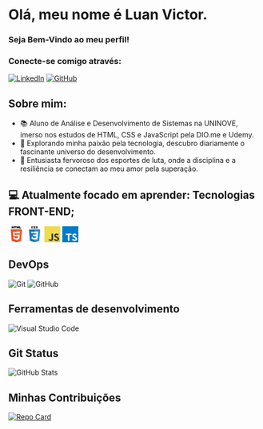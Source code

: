 # Olá, meu nome é Luan Victor.

### Seja Bem-Vindo ao meu perfil!

### Conecte-se comigo através:

[![LinkedIn](https://img.shields.io/badge/-LinkedIn-000?style=for-the-badge&logo=linkedin&logoColor=30A3DC)](https://www.linkedin.com/in/luan-vg-79386722b/)
[![GitHub](https://img.shields.io/badge/GitHub-000?style=for-the-badge&logo=github&logoColor=30A3DC)](https://github.com/LuanVG/)

## Sobre mim:

- 📚 Aluno de Análise e Desenvolvimento de Sistemas na UNINOVE, imerso nos estudos de HTML, CSS e JavaScript pela DIO.me e Udemy.
- 🚀 Explorando minha paixão pela tecnologia, descubro diariamente o fascinante universo do desenvolvimento.
- 🥊 Entusiasta fervoroso dos esportes de luta, onde a disciplina e a resiliência se conectam ao meu amor pela superação.
  

## 💻 Atualmente focado em aprender: Tecnologias FRONT-END;

<code><img height="32" src="https://raw.githubusercontent.com/github/explore/80688e429a7d4ef2fca1e82350fe8e3517d3494d/topics/html/html.png" alt="HTML5"/></code>
<code><img height="32" src="https://raw.githubusercontent.com/github/explore/80688e429a7d4ef2fca1e82350fe8e3517d3494d/topics/css/css.png" alt="CSS"/></code>
<code><img height="32" src="https://raw.githubusercontent.com/github/explore/80688e429a7d4ef2fca1e82350fe8e3517d3494d/topics/javascript/javascript.png" alt="Javascript"/></code>
<code><img height="32" src="https://raw.githubusercontent.com/github/explore/80688e429a7d4ef2fca1e82350fe8e3517d3494d/topics/typescript/typescript.png" alt="Typescript"/></code>

## DevOps
![Git](https://img.shields.io/badge/-Git-333333?style=flat&logo=git)
![GitHub](https://img.shields.io/badge/-GitHub-333333?style=flat&logo=github)

## Ferramentas de desenvolvimento
![Visual Studio Code](https://img.shields.io/badge/-Visual%20Studio%20Code-333333?style=flat&logo=visual-studio-code&logoColor=007ACC)

## Git Status

![GitHub Stats](https://github-readme-stats.vercel.app/api?username=LuanVG&theme=transparent&bg_color=000&border_color=30A3DC&show_icons=true&icon_color=30A3DC&title_color=E94D5F&text_color=FFF&hide_title=true&hide=stars)

## Minhas Contribuições

[![Repo Card](https://github-readme-stats.vercel.app/api/pin/?username=LuanVG&repo=dio-lab-open-source&bg_color=000&border_color=30A3DC&show_icons=true&icon_color=30A3DC&title_color=E94D5F&text_color=FFF)](https://github.com/LuanVG/dio-lab-open-source)
